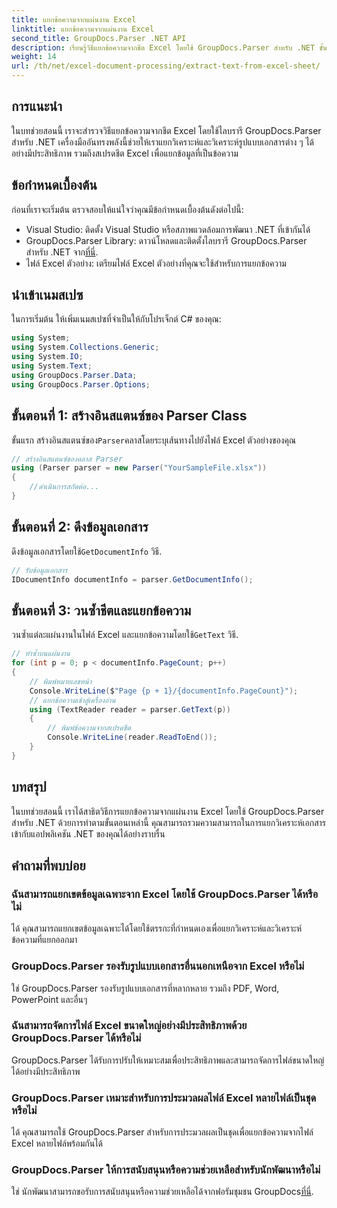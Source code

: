 ```yaml
---
title: แยกข้อความจากแผ่นงาน Excel
linktitle: แยกข้อความจากแผ่นงาน Excel
second_title: GroupDocs.Parser .NET API
description: เรียนรู้วิธีแยกข้อความจากชีต Excel โดยใช้ GroupDocs.Parser สำหรับ .NET ขั้นตอนง่ายๆ เพื่อการแยกข้อความอย่างมีประสิทธิภาพ
weight: 14
url: /th/net/excel-document-processing/extract-text-from-excel-sheet/
---
```

## การแนะนำ
ในบทช่วยสอนนี้ เราจะสำรวจวิธีแยกข้อความจากชีต Excel โดยใช้ไลบรารี GroupDocs.Parser สำหรับ .NET เครื่องมืออันทรงพลังนี้ช่วยให้เราแยกวิเคราะห์และวิเคราะห์รูปแบบเอกสารต่าง ๆ ได้อย่างมีประสิทธิภาพ รวมถึงสเปรดชีต Excel เพื่อแยกข้อมูลที่เป็นข้อความ
## ข้อกำหนดเบื้องต้น
ก่อนที่เราจะเริ่มต้น ตรวจสอบให้แน่ใจว่าคุณมีข้อกำหนดเบื้องต้นดังต่อไปนี้:
- Visual Studio: ติดตั้ง Visual Studio หรือสภาพแวดล้อมการพัฒนา .NET ที่เข้ากันได้
-  GroupDocs.Parser Library: ดาวน์โหลดและติดตั้งไลบรารี GroupDocs.Parser สำหรับ .NET จาก[ที่นี่](https://releases.groupdocs.com/parser/net/).
- ไฟล์ Excel ตัวอย่าง: เตรียมไฟล์ Excel ตัวอย่างที่คุณจะใช้สำหรับการแยกข้อความ

## นำเข้าเนมสเปซ
ในการเริ่มต้น ให้เพิ่มเนมสเปซที่จำเป็นให้กับโปรเจ็กต์ C# ของคุณ:
```csharp
using System;
using System.Collections.Generic;
using System.IO;
using System.Text;
using GroupDocs.Parser.Data;
using GroupDocs.Parser.Options;
```
## ขั้นตอนที่ 1: สร้างอินสแตนซ์ของ Parser Class
 ขั้นแรก สร้างอินสแตนซ์ของ`Parser`คลาสโดยระบุเส้นทางไปยังไฟล์ Excel ตัวอย่างของคุณ
```csharp
// สร้างอินสแตนซ์ของคลาส Parser
using (Parser parser = new Parser("YourSampleFile.xlsx"))
{
    //ดำเนินการสกัดต่อ...
}
```
## ขั้นตอนที่ 2: ดึงข้อมูลเอกสาร
 ดึงข้อมูลเอกสารโดยใช้`GetDocumentInfo` วิธี.
```csharp
// รับข้อมูลเอกสาร
IDocumentInfo documentInfo = parser.GetDocumentInfo();
```
## ขั้นตอนที่ 3: วนซ้ำชีตและแยกข้อความ
 วนซ้ำแต่ละแผ่นงานในไฟล์ Excel และแยกข้อความโดยใช้`GetText` วิธี.
```csharp
// ทำซ้ำบนแผ่นงาน
for (int p = 0; p < documentInfo.PageCount; p++)
{
    // พิมพ์หมายเลขหน้า
    Console.WriteLine($"Page {p + 1}/{documentInfo.PageCount}");
    // แยกข้อความเข้าสู่เครื่องอ่าน
    using (TextReader reader = parser.GetText(p))
    {
        // พิมพ์ข้อความจากสเปรดชีต
        Console.WriteLine(reader.ReadToEnd());
    }
}
```

## บทสรุป
ในบทช่วยสอนนี้ เราได้สาธิตวิธีการแยกข้อความจากแผ่นงาน Excel โดยใช้ GroupDocs.Parser สำหรับ .NET ด้วยการทำตามขั้นตอนเหล่านี้ คุณสามารถรวมความสามารถในการแยกวิเคราะห์เอกสารเข้ากับแอปพลิเคชัน .NET ของคุณได้อย่างราบรื่น

## คำถามที่พบบ่อย
### ฉันสามารถแยกเขตข้อมูลเฉพาะจาก Excel โดยใช้ GroupDocs.Parser ได้หรือไม่
ได้ คุณสามารถแยกเขตข้อมูลเฉพาะได้โดยใช้ตรรกะที่กำหนดเองเพื่อแยกวิเคราะห์และวิเคราะห์ข้อความที่แยกออกมา
### GroupDocs.Parser รองรับรูปแบบเอกสารอื่นนอกเหนือจาก Excel หรือไม่
ใช่ GroupDocs.Parser รองรับรูปแบบเอกสารที่หลากหลาย รวมถึง PDF, Word, PowerPoint และอื่นๆ
### ฉันสามารถจัดการไฟล์ Excel ขนาดใหญ่อย่างมีประสิทธิภาพด้วย GroupDocs.Parser ได้หรือไม่
GroupDocs.Parser ได้รับการปรับให้เหมาะสมเพื่อประสิทธิภาพและสามารถจัดการไฟล์ขนาดใหญ่ได้อย่างมีประสิทธิภาพ
### GroupDocs.Parser เหมาะสำหรับการประมวลผลไฟล์ Excel หลายไฟล์เป็นชุดหรือไม่
ได้ คุณสามารถใช้ GroupDocs.Parser สำหรับการประมวลผลเป็นชุดเพื่อแยกข้อความจากไฟล์ Excel หลายไฟล์พร้อมกันได้
### GroupDocs.Parser ให้การสนับสนุนหรือความช่วยเหลือสำหรับนักพัฒนาหรือไม่
 ใช่ นักพัฒนาสามารถขอรับการสนับสนุนหรือความช่วยเหลือได้จากฟอรัมชุมชน GroupDocs[ที่นี่](https://forum.groupdocs.com/c/parser/17).
